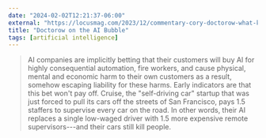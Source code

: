```yaml
---
date: "2024-02-02T12:21:37-06:00"
external: "https://locusmag.com/2023/12/commentary-cory-doctorow-what-kind-of-bubble-is-ai/"
title: "Doctorow on the AI Bubble"
tags: [artificial intelligence]
---
```


> AI companies are implicitly betting that their customers will buy AI for highly consequential automation, fire workers, and cause physical, mental and economic harm to their own customers as a result, somehow escaping liability for these harms. Early indicators are that this bet won't pay off. Cruise, the "self-driving car" startup that was just forced to pull its cars off the streets of San Francisco, pays 1.5 staffers to supervise every car on the road. In other words, their AI replaces a single low-waged driver with 1.5 more expensive remote supervisors---and their cars still kill people.
